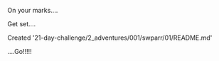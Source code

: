 On your marks....

Get set....

Created '21-day-challenge/2_adventures/001/swparr/01/README.md'

....Go!!!!!

